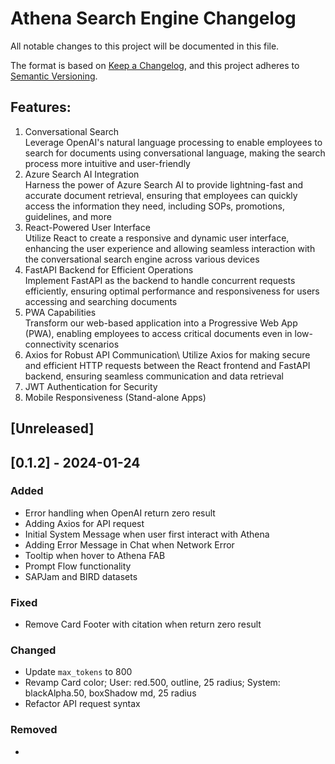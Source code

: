 # Athena Search Engine Changelog

All notable changes to this project will be documented in this file.

The format is based on [Keep a Changelog](https://keepachangelog.com/en/1.0.0/),
and this project adheres to [Semantic Versioning](https://semver.org/spec/v2.0.0.html).

## Features:​

1. Conversational Search​\
  Leverage OpenAI's natural language processing to enable employees to search for documents using conversational language, making the search process more intuitive and user-friendly​
1. Azure Search AI Integration​\
  Harness the power of Azure Search AI to provide lightning-fast and accurate document retrieval, ensuring that employees can quickly access the information they need, including SOPs, promotions, guidelines, and more​
1. React-Powered User Interface\
   Utilize React to create a responsive and dynamic user interface, enhancing the user experience and allowing seamless interaction with the conversational search engine across various devices​
1. FastAPI Backend for Efficient Operations\
   ​
  Implement FastAPI as the backend to handle concurrent requests efficiently, ensuring optimal performance and responsiveness for users accessing and searching documents​
1. PWA Capabilities​\
  Transform our web-based application into a Progressive Web App (PWA), enabling employees to access critical documents even in low-connectivity scenarios​
1. Axios for Robust API Communication\​
  Utilize Axios for making secure and efficient HTTP requests between the React frontend and FastAPI backend, ensuring seamless communication and data retrieval​
1. JWT Authentication for Security​
1. Mobile Responsiveness (Stand-alone Apps)​

## [Unreleased]

## [0.1.2] - 2024-01-24

### Added
- Error handling when OpenAI return zero result
- Adding Axios for API request
- Initial System Message when user first interact with Athena
- Adding Error Message in Chat when Network Error
- Tooltip when hover to Athena FAB
- Prompt Flow functionality
- SAPJam and BIRD datasets
### Fixed
- Remove Card Footer with citation when return zero result
### Changed
- Update `max_tokens` to 800
- Revamp Card color; User: red.500, outline, 25 radius; System: blackAlpha.50, boxShadow md, 25 radius
- Refactor API request syntax
### Removed
- 
